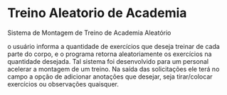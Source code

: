# Treino Aleatorio de Academia
 
Sistema de Montagem de Treino de Academia Aleatório

o usuário informa a quantidade de exercícios que deseja treinar de cada parte do corpo, e o programa retorna aleatoriamente os exercícios na quantidade desejada.
Tal sistema foi desenvolvido para um personal acelerar a montagem de um treino.
Na saída das solicitações ele terá no campo a opção de adicionar anotações que desejar, seja tirar/colocar exercícios ou observações quaisquer.